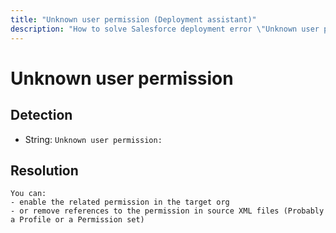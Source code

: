 ```yaml
---
title: "Unknown user permission (Deployment assistant)"
description: "How to solve Salesforce deployment error \"Unknown user permission:\""
---
```

<!-- markdownlint-disable MD013 -->
# Unknown user permission

## Detection

- String: `Unknown user permission:`

## Resolution

```shell
You can:
- enable the related permission in the target org
- or remove references to the permission in source XML files (Probably a Profile or a Permission set)
```
